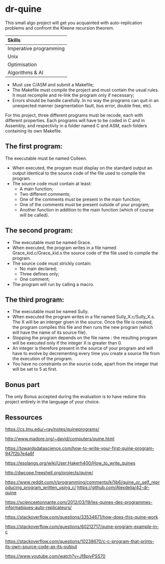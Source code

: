 # dr-quine
 
This small algo project will get you acquainted with auto-replication problems and confront the Kleene recursion theorem.

| Skills                 |
| :--------------------- |
| Imperative programming |
| Unix                   |
| Optimisation           | 
| Algorithms & AI        |

- Must use C/ASM and submit a Makefile;
- The Makefile must compile the project and must contain the usual rules. It must recompile and re-link the program only if necessary;
- Errors should be handle carefully. In no way the programs can quit in an unexpected manner (segmentation fault, bus error, double free, etc).

For this project, three different programs must be recode, each with different properties. Each programs will have to be coded in C and in Assembly, and respectivly in a folder named C and ASM, each folders containing its own Makefile.

## The first program:
The executable must be named Colleen.
- When executed, the program must display on the standard output an output identical to the source code of the file used to compile the program.
- The source code must contain at least:
  - A main function;
  - Two different comments;
  - One of the comments must be present in the main function;
  - One of the comments must be present outside of your program;
  - Another function in addition to the main function (which of course will be called).

## The second program:
- The executable must be named Grace.
- When executed, the program writes in a file named Grace_kid.c/Grace_kid.s the source code of the file used to compile the program.
- The source code must strickly contain:
  - No main declared;
  - Three defines only;
  - One comment;
- The program will run by calling a macro.

## The third program:
- The executable must be named Sully.
- When executed the program writes in a file named Sully_X.c/Sully_X.s. The X will be an interger given in the source. Once the file is created, the program compiles this file and then runs the new program (which will have the name of its source file).
- Stopping the program depends on the file name : the resulting program will be executed only if the integer X is greater than 0.
- An integer is therefore present in the source of your program and will have to evolve by decrementing every time you create a source file from the execution of the program.
- You have no constraints on the source code, apart from the integer that will be set to 5 at first.

## Bonus part
The only Bonus accepted during the evaluation is to have redone this project entirely in the language of your choice.

## Ressources
https://cs.lmu.edu/~ray/notes/quineprograms/

http://www.madore.org/~david/computers/quine.html

https://towardsdatascience.com/how-to-write-your-first-quine-program-947f2b7e4a6f

https://esolangs.org/wiki/User:Hakerh400/How_to_write_quines

http://dwcope.freeshell.org/projects/quine/

https://www.reddit.com/r/programming/comments/ki1jb6/quine_or_self_reproducing_program_written_using_c/
https://github.com/Alexdelia/42-dr-quine


https://scienceetonnante.com/2012/03/19/les-quines-des-programmes-informatiques-auto-replicateurs/

https://stackoverflow.com/questions/33534671/how-does-this-quine-work

https://stackoverflow.com/questions/60212717/quine-program-example-in-c

https://stackoverflow.com/questions/10238670/c-c-program-that-prints-its-own-source-code-as-its-output

https://www.youtube.com/watch?v=Jf8piyPSS70
